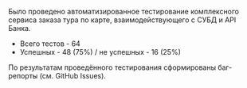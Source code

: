 Было проведено автоматизированное тестирование комплексного сервиса заказа тура по карте, взаимодействующего с СУБД и API Банка.
* Всего тестов - 64
* Успешных - 48 (75%) / не успешных - 16 (25%)

По результатам проведённого тестирования сформированы баг-репорты (см. GitHub Issues).
